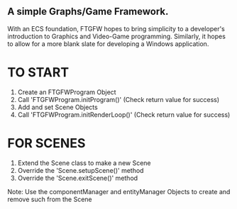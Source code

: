 ## A simple Graphs/Game Framework.

With an ECS foundation, FTGFW hopes to bring simplicity to a developer's introduction to Graphics and Video-Game programming.
Similarly, it hopes to allow for a more blank slate for developing a Windows application.

# TO START
1. Create an FTGFWProgram Object
2. Call 'FTGFWProgram.initProgram()' (Check return value for success)
3. Add and set Scene Objects
4. Call 'FTGFWProgram.initRenderLoop()' (Check return value for success)
   
# FOR SCENES
1. Extend the Scene class to make a new Scene
2. Override the 'Scene.setupScene()' method
3. Override the 'Scene.exitScene()' method

Note: Use the componentManager and entityManager Objects to
      create and remove such from the Scene
